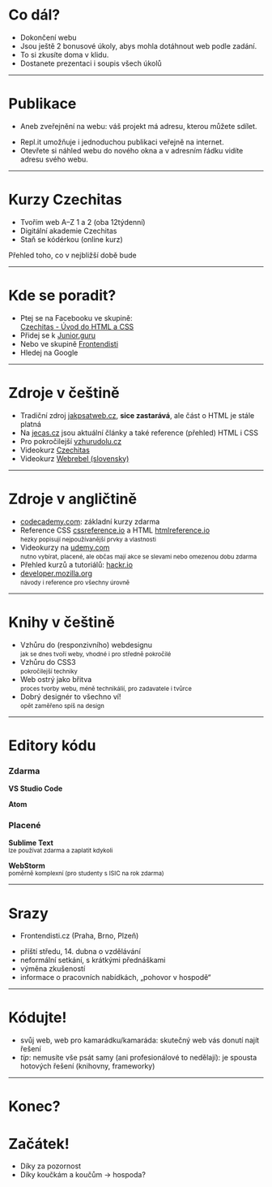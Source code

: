 <!-- .slide: data-state="c-slide-inter" -->

# Co dál?

>>>
* Dokončení webu
* Jsou ještě 2 bonusové úkoly, abys mohla dotáhnout web podle zadání.
* To si zkusíte doma v klidu.
* Dostanete prezentaci i soupis všech úkolů

---

# Publikace

* Aneb zveřejnění na webu: váš projekt má adresu, kterou můžete sdílet.

>>>
* Repl.it umožňuje i jednoduchou publikaci veřejně na internet.
* Otevřete si náhled webu do nového okna a v adresním řádku vidíte adresu svého webu.

---

# Kurzy Czechitas

* Tvořím web A–Z 1 a 2 (oba 12týdenní)
* Digitální akademie Czechitas
* Staň se kódérkou (online kurz)

>>>
Přehled toho, co v nejbližší době bude

---

# Kde se poradit?

* Ptej se na Facebooku ve skupině:<br>[Czechitas - Úvod do HTML a CSS](https://www.facebook.com/groups/700368416798259/)
* Přidej se k [Junior.guru](https://junior.guru/)
* Nebo ve skupině [Frontendisti](https://www.facebook.com/groups/frontendisti)
* Hledej na Google

---

# Zdroje v češtině

* Tradiční zdroj [jakpsatweb.cz](https://www.jakpsatweb.cz/), **sice&nbsp;zastarává**, ale část o HTML je stále platná
* Na [jecas.cz](http://jecas.cz/) jsou aktuální články a také reference (přehled) HTML i CSS
* Pro pokročilejší [vzhurudolu.cz](https://www.vzhurudolu.cz)
* Videokurz [Czechitas](https://www.czechitas.cz/cs/blog/zaciname-s-it/online-kurz-uvod-do-html-css-1-lekce)
* Videokurz [Webrebel (slovensky)](https://www.youtube.com/watch?v=TSdaPU1mTBk)

---

# Zdroje v angličtině
 
* [codecademy.com](https://www.codecademy.com/): základní kurzy zdarma
* Reference CSS&nbsp;[cssreference.io](http://cssreference.io/) a HTML&nbsp;[htmlreference.io](http://htmlreference.io/)
<br><small>hezky popisují nejpoužívanější prvky a vlastnosti</small>
* Videokurzy na [udemy.com](https://www.udemy.com)
<br><small>nutno vybírat, placené, ale občas mají akce se slevami nebo omezenou dobu zdarma</small>
* Přehled kurzů a tutoriálů: [hackr.io](https://hackr.io/)
* [developer.mozilla.org](https://developer.mozilla.org/) 
<br><small>návody i reference pro všechny úrovně</small>

---

# Knihy v češtině

* Vzhůru do (responzivního) webdesignu
<br><small>jak se dnes tvoří weby, vhodné i pro středně pokročilé</small>
* Vzhůru do CSS3
<br><small>pokročilejší techniky</small>
* Web ostrý jako břitva
<br><small>proces tvorby webu, méně technikálií, pro zadavatele i tvůrce</small>
* Dobrý designér to všechno ví!
<br><small>opět zaměřeno spíš na design</small>

---

# Editory kódu

### Zdarma
**VS Studio Code**

**Atom**

### Placené
**Sublime Text**
<br><small>lze používat zdarma a zaplatit kdykoli</small>

**WebStorm**
<br><small>poměrně komplexní (pro studenty s ISIC na rok zdarma)</small>

---

# Srazy

* Frontendisti.cz (Praha, Brno, Plzeň)

>>>
* příští středu, 14. dubna o vzdělávání
* neformální setkání, s krátkými přednáškami
* výměna zkušeností
* informace o pracovních nabídkách, „pohovor v hospodě“

---

# Kódujte!

* svůj web, web pro kamarádku/kamaráda: skutečný web vás donutí najít řešení
* _tip_: nemusíte vše psát samy (ani profesionálové to nedělají): je spousta hotových řešení (knihovny, frameworky) 

---

<!-- .slide: data-state="c-slide-break" -->

# Konec?

<!-- .element: class="c-text-xs fragment fade-out" -->

# Začátek!
<!-- .element: class="c-text-xl fragment current-visible" -->

>>>
* Díky za pozornost
* Díky koučkám a koučům
-> hospoda?
